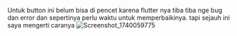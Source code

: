 Untuk button ini belum bisa di pencet karena flutter nya tiba tiba nge bug dan error dan sepertinya perlu waktu untuk memperbaikinya. tapi sejauh ini saya mengerti caranya
![Screenshot_1740059775](https://github.com/user-attachments/assets/2ae682fd-0155-4b82-b370-050583cd62be)
